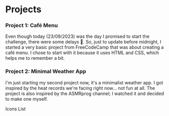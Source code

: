 # Projects



### Project 1: Café Menu

Even though today (23/09/2023) was the day I promised to start the challenge, there were some delays :eyes:. So, just to update before midnight, I started a very basic project from FreeCodeCamp that was about creating a café menu. I chose to start with it because it uses HTML and CSS, which helps me to remember a bit.


### Project 2: Minimal Weather App

I'm just starting my second project now, it's a minimalist weather app. I got inspired by the heat records we're facing right now... not fun at all. The project is also inspired by the ASMRprog channel; I watched it and decided to make one myself.
<link src="https://boxicons.com/usage">Icons List</link>
